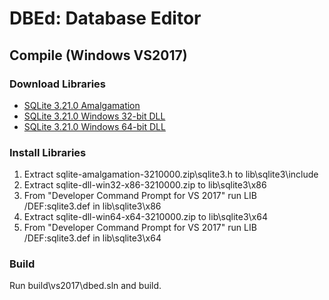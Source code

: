 # DBEd: Database Editor

## Compile (Windows VS2017)

### Download Libraries
* [SQLite 3.21.0 Amalgamation](https://www.sqlite.org/2017/sqlite-amalgamation-3210000.zip)
* [SQLite 3.21.0 Windows 32-bit DLL](https://www.sqlite.org/2017/sqlite-dll-win32-x86-3210000.zip)
* [SQLite 3.21.0 Windows 64-bit DLL](https://www.sqlite.org/2017/sqlite-dll-win64-x64-3210000.zip)

### Install Libraries
1. Extract sqlite-amalgamation-3210000.zip\sqlite3.h to lib\sqlite3\include
2. Extract sqlite-dll-win32-x86-3210000.zip to lib\sqlite3\x86
3. From "Developer Command Prompt for VS 2017" run LIB /DEF:sqlite3.def in lib\sqlite3\x86
4. Extract sqlite-dll-win64-x64-3210000.zip to lib\sqlite3\x64
5. From "Developer Command Prompt for VS 2017" run LIB /DEF:sqlite3.def in lib\sqlite3\x64

### Build
Run build\vs2017\dbed.sln and build.
